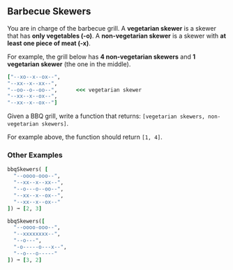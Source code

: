## Barbecue Skewers

You are in charge of the barbecue grill.
A **vegetarian skewer** is a skewer that has **only vegetables (-o)**.
A **non-vegetarian skewer** is a skewer with **at least one piece of meat (-x)**.

For example, the grill below has **4 non-vegetarian skewers** and **1 vegetarian skewer** (the one in the middle).

```ruby
["--xo--x--ox--",
"--xx--x--xx--",
"--oo--o--oo--",      <<< vegetarian skewer
"--xx--x--ox--",
"--xx--x--ox--"]
```
Given a BBQ grill, write a function that returns:
`[vegetarian skewers, non-vegetarian skewers]`.

For example above, the function should return `[1, 4]`.

### Other Examples

``` ruby
bbqSkewers( [
  "--oooo-ooo--",
  "--xx--x--xx--",
  "--o---o--oo--",
  "--xx--x--ox--",
  "--xx--x--ox--"
]) ➞ [2, 3]

bbqSkewers([
  "--oooo-ooo--",
  "--xxxxxxxx--",
  "--o---",
  "-o-----o---x--",
  "--o---o-----"
]) ➞ [3, 2]
```
